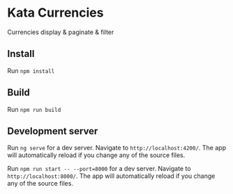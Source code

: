# Kata Currencies

Currencies display & paginate & filter

## Install

Run `npm install`

## Build

Run `npm run build`

## Development server

Run `ng serve` for a dev server. Navigate to `http://localhost:4200/`. The app will automatically reload if you change any of the source files.

Run `npm run start -- --port=8000` for a dev server. Navigate to `http://localhost:8000/`. The app will automatically reload if you change any of the source files.
